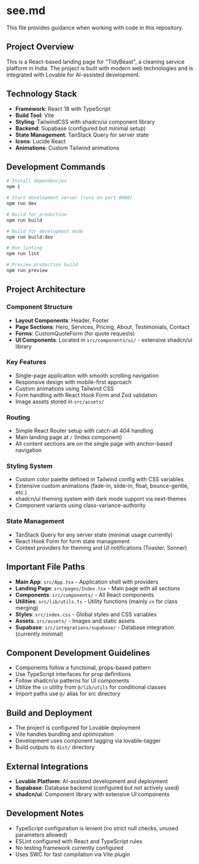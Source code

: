 # see.md

This file provides guidance when working with code in this repository.

## Project Overview

This is a React-based landing page for "TidyBeast", a cleaning service platform in India. The project is built with modern web technologies and is integrated with Lovable for AI-assisted development.

## Technology Stack

- **Framework**: React 18 with TypeScript
- **Build Tool**: Vite
- **Styling**: TailwindCSS with shadcn/ui component library
- **Backend**: Supabase (configured but minimal setup)
- **State Management**: TanStack Query for server state
- **Icons**: Lucide React
- **Animations**: Custom Tailwind animations

## Development Commands

```bash
# Install dependencies
npm i

# Start development server (runs on port 8080)
npm run dev

# Build for production
npm run build

# Build for development mode
npm run build:dev

# Run linting
npm run lint

# Preview production build
npm run preview
```

## Project Architecture

### Component Structure
- **Layout Components**: Header, Footer
- **Page Sections**: Hero, Services, Pricing, About, Testimonials, Contact
- **Forms**: CustomQuoteForm (for quote requests)
- **UI Components**: Located in `src/components/ui/` - extensive shadcn/ui library

### Key Features
- Single-page application with smooth scrolling navigation
- Responsive design with mobile-first approach
- Custom animations using Tailwind CSS
- Form handling with React Hook Form and Zod validation
- Image assets stored in `src/assets/`

### Routing
- Simple React Router setup with catch-all 404 handling
- Main landing page at `/` (Index component)
- All content sections are on the single page with anchor-based navigation

### Styling System
- Custom color palette defined in Tailwind config with CSS variables
- Extensive custom animations (fade-in, slide-in, float, bounce-gentle, etc.)
- shadcn/ui theming system with dark mode support via next-themes
- Component variants using class-variance-authority

### State Management
- TanStack Query for any server state (minimal usage currently)
- React Hook Form for form state management
- Context providers for theming and UI notifications (Toaster, Sonner)

## Important File Paths

- **Main App**: `src/App.tsx` - Application shell with providers
- **Landing Page**: `src/pages/Index.tsx` - Main page with all sections
- **Components**: `src/components/` - All React components
- **Utilities**: `src/lib/utils.ts` - Utility functions (mainly `cn` for class merging)
- **Styles**: `src/index.css` - Global styles and CSS variables
- **Assets**: `src/assets/` - Images and static assets
- **Supabase**: `src/integrations/supabase/` - Database integration (currently minimal)

## Component Development Guidelines

- Components follow a functional, props-based pattern
- Use TypeScript interfaces for prop definitions
- Follow shadcn/ui patterns for UI components
- Utilize the `cn` utility from `@/lib/utils` for conditional classes
- Import paths use `@/` alias for src directory

## Build and Deployment

- The project is configured for Lovable deployment
- Vite handles bundling and optimization
- Development uses component tagging via lovable-tagger
- Build outputs to `dist/` directory

## External Integrations

- **Lovable Platform**: AI-assisted development and deployment
- **Supabase**: Database backend (configured but not actively used)
- **shadcn/ui**: Component library with extensive UI components

## Development Notes

- TypeScript configuration is lenient (no strict null checks, unused parameters allowed)
- ESLint configured with React and TypeScript rules
- No testing framework currently configured
- Uses SWC for fast compilation via Vite plugin
